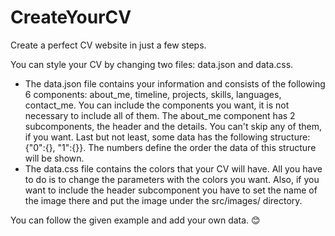 # CreateYourCV
Create a perfect CV website in just a few steps.

You can style your CV by changing two files: data.json and data.css.
* The data.json file contains your information and consists of the following 6 components: about_me, timeline, projects, skills, languages, contact_me. You can include the components you want, it is not necessary to include all of them. The about_me component has 2 subcomponents, the header and the details. You can't skip any of them, if you want. 
Last but not least, some data has the following structure: {"0":{}, "1":{}}. The numbers define the order the data of this structure will be shown.
* The data.css file contains the colors that your CV will have. All you have to do is to change the parameters with the colors you want. Also, if you want to include the header subcomponent you have to set the name of the image there and put the image under the src/images/ directory.


You can follow the given example and add your own data. 😊
